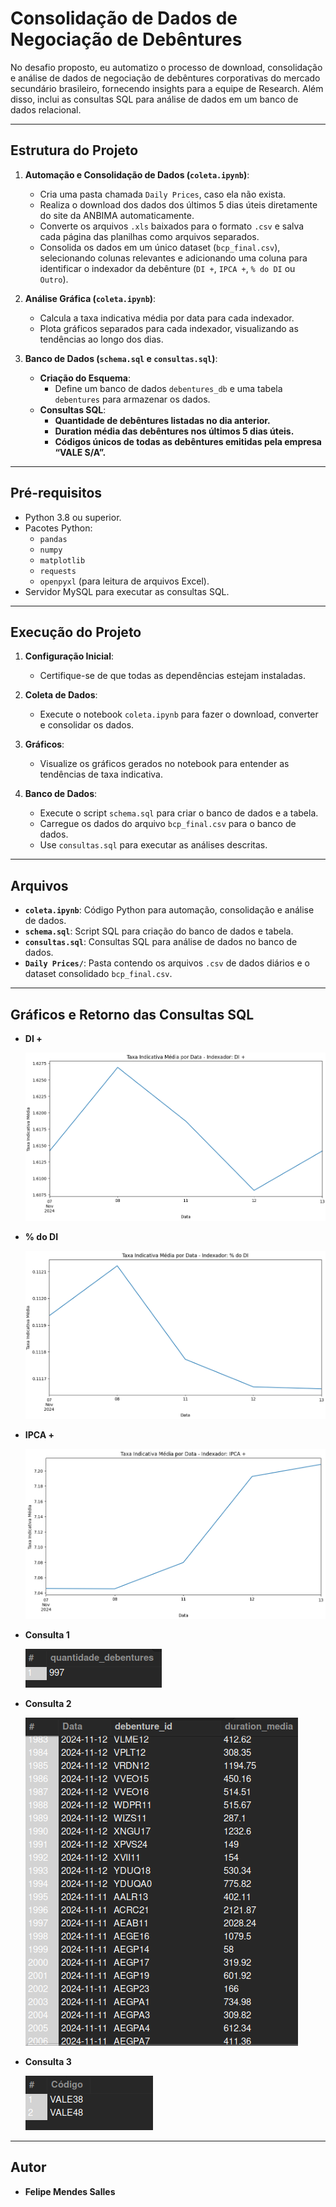 
# Consolidação de Dados de Negociação de Debêntures

No desafio proposto, eu automatizo o processo de download, consolidação e análise de dados de negociação de debêntures corporativas do mercado secundário brasileiro, fornecendo insights para a equipe de Research. Além disso, inclui as consultas SQL para análise de dados em um banco de dados relacional.

---

## Estrutura do Projeto

1. **Automação e Consolidação de Dados (`coleta.ipynb`)**:
   - Cria uma pasta chamada `Daily Prices`, caso ela não exista.
   - Realiza o download dos dados dos últimos 5 dias úteis diretamente do site da ANBIMA automaticamente.
   - Converte os arquivos `.xls` baixados para o formato `.csv` e salva cada página das planilhas como arquivos separados.
   - Consolida os dados em um único dataset (`bcp_final.csv`), selecionando colunas relevantes e adicionando uma coluna para identificar o indexador da debênture (`DI +`, `IPCA +`, `% do DI` ou `Outro`).

2. **Análise Gráfica (`coleta.ipynb`)**:
   - Calcula a taxa indicativa média por data para cada indexador.
   - Plota gráficos separados para cada indexador, visualizando as tendências ao longo dos dias.

3. **Banco de Dados (`schema.sql` e `consultas.sql`)**:
   - **Criação do Esquema**:
     - Define um banco de dados `debentures_db` e uma tabela `debentures` para armazenar os dados.
   - **Consultas SQL**:
     - **Quantidade de debêntures listadas no dia anterior.**
     - **Duration média das debêntures nos últimos 5 dias úteis.**
     - **Códigos únicos de todas as debêntures emitidas pela empresa “VALE S/A”.**

---

## Pré-requisitos

- Python 3.8 ou superior.
- Pacotes Python:
  - `pandas`
  - `numpy`
  - `matplotlib`
  - `requests`
  - `openpyxl` (para leitura de arquivos Excel).
- Servidor MySQL para executar as consultas SQL.

---

## Execução do Projeto

1. **Configuração Inicial**:
   - Certifique-se de que todas as dependências estejam instaladas.

2. **Coleta de Dados**:
   - Execute o notebook `coleta.ipynb` para fazer o download, converter e consolidar os dados.

3. **Gráficos**:
   - Visualize os gráficos gerados no notebook para entender as tendências de taxa indicativa.

4. **Banco de Dados**:
   - Execute o script `schema.sql` para criar o banco de dados e a tabela.
   - Carregue os dados do arquivo `bcp_final.csv` para o banco de dados.
   - Use `consultas.sql` para executar as análises descritas.

---

## Arquivos

- **`coleta.ipynb`**: Código Python para automação, consolidação e análise de dados.
- **`schema.sql`**: Script SQL para criação do banco de dados e tabela.
- **`consultas.sql`**: Consultas SQL para análise de dados no banco de dados.
- **`Daily Prices/`**: Pasta contendo os arquivos `.csv` de dados diários e o dataset consolidado `bcp_final.csv`.

---

## Gráficos e Retorno das Consultas SQL

  
   - **DI +**  

     ![Taxa Indicativa DI +](output/DI+.png)

   - **% do DI**  

     ![Taxa Indicativa % do DI](output/percentDI.png)

   - **IPCA +**  

     ![Taxa Indicativa IPCA +](output/IPCA+.png)

   - **Consulta 1**

     ![Consulta 1](output/consulta1.png)

   - **Consulta 2**

     ![Consulta 2](output/consulta2.png)

   - **Consulta 3** 
   
     ![Consulta 3](output/consulta3.png)

---

## Autor

- **Felipe Mendes Salles**